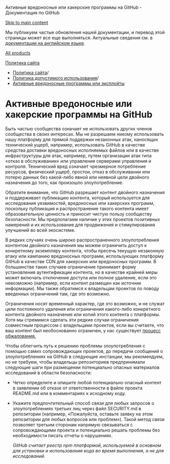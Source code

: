 Активные вредоносные или хакерские программы на GitHub - Документация по GitHub

[Skip to main content](#main-content)

Мы публикуем частые обновления нашей документации, и перевод этой страницы может все еще выполняться. Актуальные сведения см. в [документации на английском языке](/en).

[All products](/ru)

[Политика сайта](/ru/site-policy)

* [Политика сайта](/ru/site-policy)/
* [Политика допустимого использования](/ru/site-policy/acceptable-use-policies)/
* [Активные вредоносные программы или эксплойты](/ru/site-policy/acceptable-use-policies/github-active-malware-or-exploits)

Активные вредоносные или хакерские программы на GitHub
==========

Быть частью сообщества означает не использовать других членов сообщества в своих интересах. Мы не разрешаем никому использовать нашу платформу для прямой поддержки незаконных атак, наносящих технический ущерб, например, использовать GitHub в качестве средства доставки вредоносных исполняемых файлов или в качестве инфраструктуры для атак, например, путем организации атак типа «отказ в обслуживании» или управления серверами управления и контроля. Технический вред означает чрезмерное потребление ресурсов, физический ущерб, простои, отказ в обслуживании или потерю данных без какой-либо явной или неявной цели двойного назначения до того, как произошло злоупотребление.

 Обратите внимание, что GitHub разрешает контент двойного назначения и поддерживает публикацию контента, который используется для исследования уязвимостей, вредоносных или хакерских программ, поскольку публикация и распространение такого контента имеет образовательную ценность и приносит чистую пользу сообществу безопасности. Мы предполагаем наличие у этих проектов позитивных намерений и их использование для продвижения и стимулирования улучшений во всей экосистеме.

 В редких случаях очень широко распространенного злоупотребления контентом двойного назначения мы можем ограничить доступ к конкретному экземпляру контента, чтобы пресечь текущую незаконную атаку или кампанию вредоносных программ, использующих платформу GitHub в качестве CDN для хакерских или вредоносных программ. В большинстве таких случаев ограничение принимает форму установления аутентификации контента, но в качестве крайней меры может включать отключение доступа или полное удаление, если это невозможно (например, если контент размещен как источник информации). Мы также обратимся к владельцам проектов по поводу введенных ограничений там, где это возможно.

 Ограничения носят временный характер, где это возможно, и не служат цели постоянного удаления или ограничения какого-либо конкретного контента двойного назначения или копий этого контента с платформы. Хотя мы стремимся сделать эти редкие случаи ограничения совместным процессом с владельцами проектов, если вы считаете, что ваш контент был необоснованно ограничен, у нас существует [процесс обжалования.](/ru/site-policy/acceptable-use-policies/github-appeal-and-reinstatement)

 Чтобы облегчить путь к решению проблемы злоупотребления с помощью самих сопровождающих проектов, до передачи сообщений о злоупотреблениях на GitHub в следующие инстанции, мы рекомендуем, но не требуем, чтобы владельцы репозиториев предпринимали следующие шаги при размещении потенциально опасных материалов исследований в области безопасности:

* Четко определите и опишите любой потенциально опасный контент в заявлении об отказе от ответственности в файле проекта README.md или в комментариях к исходному коду.

* Укажите предпочтительный способ связи для любых запросов о злоупотреблениях третьих лиц через файл SECURITY.md в репозитории (например, «Пожалуйста, оставьте заявку на этом репозитории для любых вопросов или проблем»). Такой метод связи позволяет третьим сторонам напрямую связываться с сопровождающими проекта и потенциально решать проблемы без необходимости писать отчеты о нарушениях.

  *GitHub считает реестр npm платформой, используемой в основном для установки и использования кода во время выполнения, а не для исследований.*
